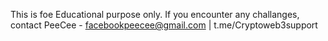 This is foe Educational purpose only.
If you encounter any challanges, contact PeeCee - facebookpeecee@gmail.com | t.me/Cryptoweb3support